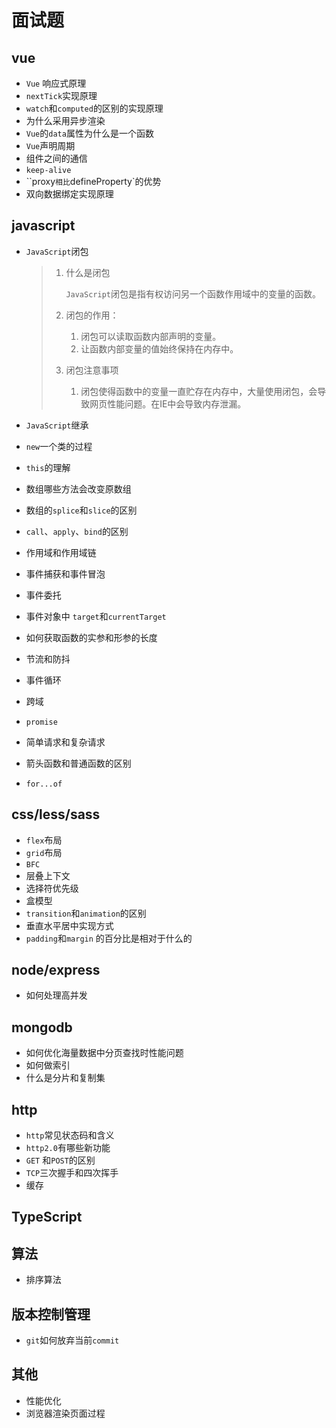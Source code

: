 # 面试题

## vue

* `Vue` 响应式原理
* `nextTick`实现原理
* `watch`和`computed`的区别的实现原理
* 为什么采用异步渲染
* `Vue`的`data`属性为什么是一个函数
* `Vue`声明周期
* 组件之间的通信
* `keep-alive`
* ``proxy`相比`defineProperty`的优势
* 双向数据绑定实现原理



## javascript

* `JavaScript`闭包

  > 1. 什么是闭包
  >
  >    `JavaScript`闭包是指有权访问另一个函数作用域中的变量的函数。
  >
  > 2. 闭包的作用：
  >     1. 闭包可以读取函数内部声明的变量。
  >     2. 让函数内部变量的值始终保持在内存中。
  > 3. 闭包注意事项
  >    1. 闭包使得函数中的变量一直贮存在内存中，大量使用闭包，会导致网页性能问题。在IE中会导致内存泄漏。
  >
  > 



* `JavaScript`继承
* `new`一个类的过程
* `this`的理解
* 数组哪些方法会改变原数组
* 数组的`splice`和`slice`的区别
* `call`、`apply`、`bind`的区别
* 作用域和作用域链
* 事件捕获和事件冒泡
* 事件委托
* 事件对象中 `target`和`currentTarget`
* 如何获取函数的实参和形参的长度
* 节流和防抖
* 事件循环
* 跨域
* `promise`
* 简单请求和复杂请求
* 箭头函数和普通函数的区别
* `for...of`

## css/less/sass

* `flex`布局
* `grid`布局
* `BFC`
* 层叠上下文
* 选择符优先级
* 盒模型
* `transition`和`animation`的区别
* 垂直水平居中实现方式
* `padding`和`margin` 的百分比是相对于什么的

## node/express

* 如何处理高并发

## mongodb

* 如何优化海量数据中分页查找时性能问题
* 如何做索引
* 什么是分片和复制集

## http

* `http`常见状态码和含义
* `http2.0`有哪些新功能
* `GET` 和`POST`的区别
* `TCP`三次握手和四次挥手
* 缓存

## TypeScript



## 算法

* 排序算法



## 版本控制管理

* `git`如何放弃当前`commit`

## 其他

* 性能优化
* 浏览器渲染页面过程